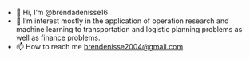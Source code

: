 - 👋 Hi, I’m @brendadenisse16
- 👀 I’m interest mostly in the application of operation research and machine learning to transportation and logistic planning problems as well as finance problems.
- 📫 How to reach me brendenisse2004@gmail.com

<!---
brendadenisse16/brendadenisse16 is a ✨ special ✨ repository because its `README.md` (this file) appears on your GitHub profile.
You can click the Preview link to take a look at your changes.
--->
